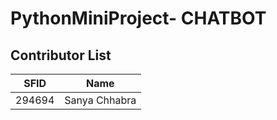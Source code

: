 # PythonMiniProject- CHATBOT




## Contributor List
|SFID| Name |
|:--:|:--:|
|294694| Sanya Chhabra |
